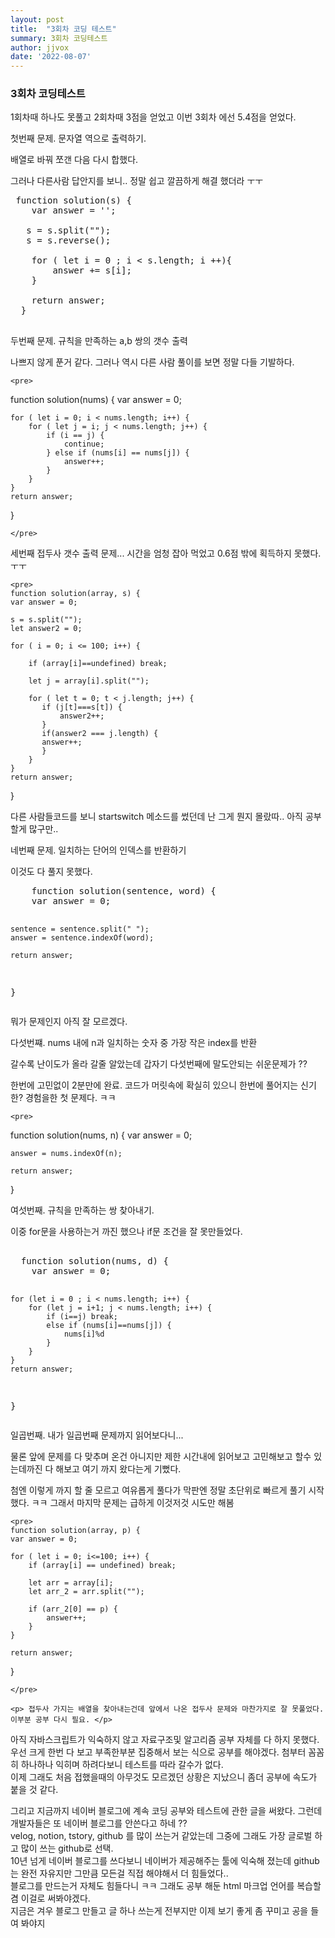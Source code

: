 ```yaml
---
layout: post
title:  "3회차 코딩 테스트"
summary: 3회차 코딩테스트
author: jjvox
date: '2022-08-07'
---
```


<h3> 3회차 코딩테스트 </h3>

 <div>
 <p> 1회차때 하나도 못풀고 2회차때 3점을 얻었고 이번 3회차 에선 5.4점을 얻었다. </p>
 </div>
 
 <div> 
 <p> 첫번째 문제. 문자열 역으로 출력하기. </p>
 <p> 배열로 바꿔 쪼갠 다음 다시 합했다. </p>
  <p> 그러나 다른사람 답안지를 보니.. 정말 쉽고 깔끔하게 해결 했더라 ㅜㅜ </p>
  
 <pre> function solution(s) {
    var answer = '';

   s = s.split("");
   s = s.reverse();

    for ( let i = 0 ; i < s.length; i ++){
        answer += s[i];
    }

    return answer;
  }
 </pre>
 
 </div>
  
  <div>
  <p> 두번째 문제. 규칙을 만족하는 a,b 쌍의 갯수 출력 </p>
    <p> 나쁘지 않게 푼거 같다. 그러나 역시 다른 사람 풀이를 보면 정말 다들 기발하다. </p>
    
    
    <pre>
function solution(nums) {
    var answer = 0;

    for ( let i = 0; i < nums.length; i++) {
        for ( let j = i; j < nums.length; j++) {
            if (i == j) {
                continue;
            } else if (nums[i] == nums[j]) {
                answer++;
            } 
        }
    }
    return answer;
}

    </pre>
  </div>
  
  <div>
    <p> 세번째 접두사 갯수 출력 문제... 시간을 엄청 잡아 먹었고 0.6점 밖에 획득하지 못했다. ㅜㅜ </p>
    
    <pre>
    function solution(array, s) {
    var answer = 0;

    s = s.split("");
    let answer2 = 0;

    for ( i = 0; i <= 100; i++) {

        if (array[i]==undefined) break;

        let j = array[i].split("");

        for ( let t = 0; t < j.length; j++) {
           if (j[t]===s[t]) {
               answer2++;
           }     
           if(answer2 === j.length) {
           answer++;
           }
        }         
    }
    return answer;
}
    </pre>
    <p> 다른 사람들코드를 보니 startswitch 메소드를 썼던데 난 그게 뭔지 몰랐따.. 아직 공부할게 많구만.. </p>
  </div>
  
  <div>
  <p> 네번째 문제. 일치하는 단어의 인덱스를 반환하기 </p>
  <p> 이것도 다 풀지 못했다. </p>
    <pre>
    function solution(sentence, word) {
    var answer = 0;

    sentence = sentence.split(" ");
    answer = sentence.indexOf(word);

    return answer;
}
</pre>
    <p> 뭐가 문제인지 아직 잘 모르겠다. </p>
  </div>
  
  <div>
    <p> 다섯번쨰. nums 내에 n과 일치하는 숫자 중 가장 작은 index를 반환</p>
    <p> 갈수록 난이도가 올라 갈줄 알았는데 갑자기 다섯번째에 말도안되는 쉬운문제가 ?? </p>
    <p> 한번에 고민없이 2분만에 완료. 코드가 머릿속에 확실히 있으니 한번에 풀어지는 신기한? 경험을한 첫 문제다. ㅋㅋ </p>
    
    <pre>
    
function solution(nums, n) {
    var answer = 0;

    answer = nums.indexOf(n);

    return answer;
}
    </pre>
    
  </div>
  
  <div>
  <p> 여섯번째. 규칙을 만족하는 쌍 찾아내기. </p>
  <p> 이중 for문을 사용하는거 까진 했으나 if문 조건을 잘 못만들었다. </p>
  <pre> 
  function solution(nums, d) {
    var answer = 0;

    for (let i = 0 ; i < nums.length; i++) {
        for (let j = i+1; j < nums.length; i++) {
            if (i==j) break;
            else if (nums[i]==nums[j]) {
                nums[i]%d 
            }
        }
    }
    return answer;
}
  </pre>
  </div>
  
  <div>
    <p> 일곱번째. 내가 일곱번째 문제까지 읽어보다니... </p>
    <p> 물론 앞에 문제를 다 맞추며 온건 아니지만 제한 시간내에 읽어보고 고민해보고 할수 있는데까진 다 해보고 여기 까지 왔다는게 기뻤다. </p>
    <p> 첨엔 이렇게 까지 할 줄 모르고 여유롭게 풀다가 막판엔 정말 초단위로 빠르게 풀기 시작 했다. ㅋㅋ 그래서 마지막 문제는 급하게 이것저것 시도만 해봄 </p>
    
    <pre>
    function solution(array, p) {
    var answer = 0;

    for ( let i = 0; i<=100; i++) {
        if (array[i] == undefined) break;

        let arr = array[i];
        let arr_2 = arr.split("");

        if (arr_2[0] == p) {
            answer++;
        }
    }

    return answer;
}
    
    </pre>
    
    <p> 접두사 가지는 배열을 찾아내는건데 앞에서 나온 접두사 문제와 마찬가지로 잘 못풀었다. 이부분 공부 다시 필요. </p>
  </div>
    
  <div>
    <p>
      아직 자바스크립트가 익숙하지 않고 자료구조및 알고리즘 공부 자체를 다 하지 못했다. </br>
    우선 크게 한번 다 보고 부족한부분 집중해서 보는 식으로 공부를 해야겠다. 첨부터 꼼꼼히 하나하나 익히며 하려다보니 테스트를 따라 갈수가 없다. </br>
    이제 그래도 처음 접했을때의 아무것도 모르겠던 상황은 지났으니 좀더 공부에 속도가 붙을 것 같다.
  </p>
  <p>
    그리고 지금까지 네이버 블로그에 계속 코딩 공부와 테스트에 관한 글을 써왔다. 그런데 개발자들은 또 네이버 블로그를 안쓴다고 하네 ?? </br>
    velog, notion, tstory, github 를 많이 쓰는거 같았는데 그중에 그래도 가장 글로벌 하고 많이 쓰는 github로 선택. </br>
    10년 넘게 네이버 블로그를 쓰다보니 네이버가 제공해주는 툴에 익숙해 졌는데 github는 완전 자유지만 그만큼 모든걸 직접 해야해서 더 힘들었다.. </br>
    블로그를 만드는거 자체도 힘들다니 ㅋㅋ 그래도 공부 해둔 html 마크업 언어를 복습할 겸 이걸로 써봐야겠다. </br>
    지금은 겨우 블로그 만들고 글 하나 쓰는게 전부지만 이제 보기 좋게 좀 꾸미고 공을 들여 봐야지 
    </p>
    </div>
    
    
